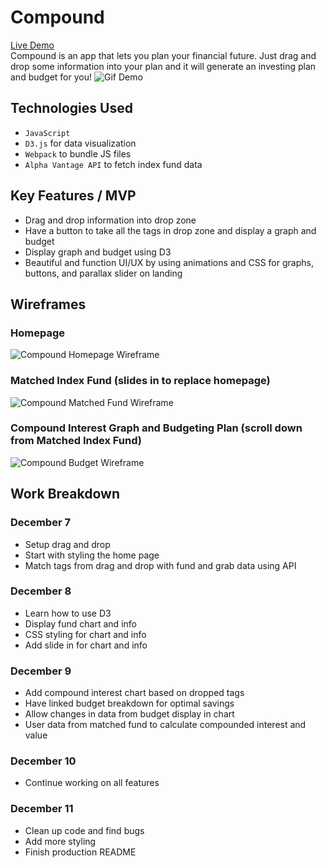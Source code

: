# Compound
[Live Demo](https://edmondthui.github.io/compound/)  
Compound is an app that lets you plan your financial future. Just drag and drop some information into your plan and it will generate an investing plan and budget for you!
![Gif Demo](https://edmondhui.com/compound/og_image.gif)
## Technologies Used
* `JavaScript` 
* `D3.js` for data visualization
* `Webpack` to bundle JS files
* `Alpha Vantage API` to fetch index fund data

## Key Features / MVP
* Drag and drop information into drop zone
* Have a button to take all the tags in drop zone and display a graph and budget
* Display graph and budget using D3
* Beautiful and function UI/UX by using animations and CSS for graphs, buttons, and parallax slider on landing

## Wireframes
### Homepage
![Compound Homepage Wireframe](https://i.imgur.com/aZ5No1Z.png)

### Matched Index Fund (slides in to replace homepage)
![Compound Matched Fund Wireframe](https://i.imgur.com/Y9KjQtj.png)

### Compound Interest Graph and Budgeting Plan (scroll down from Matched Index Fund)
![Compound Budget Wireframe](https://i.imgur.com/z5yqy1M.png)

## Work Breakdown
### December 7
* Setup drag and drop
* Start with styling the home page
* Match tags from drag and drop with fund and grab data using API

### December 8
* Learn how to use D3 
* Display fund chart and info
* CSS styling for chart and info
* Add slide in for chart and info

### December 9
* Add compound interest chart based on dropped tags
* Have linked budget breakdown for optimal savings
* Allow changes in data from budget display in chart
* User data from matched fund to calculate compounded interest and value

### December 10 
* Continue working on all features

### December 11
* Clean up code and find bugs
* Add more styling
* Finish production README
